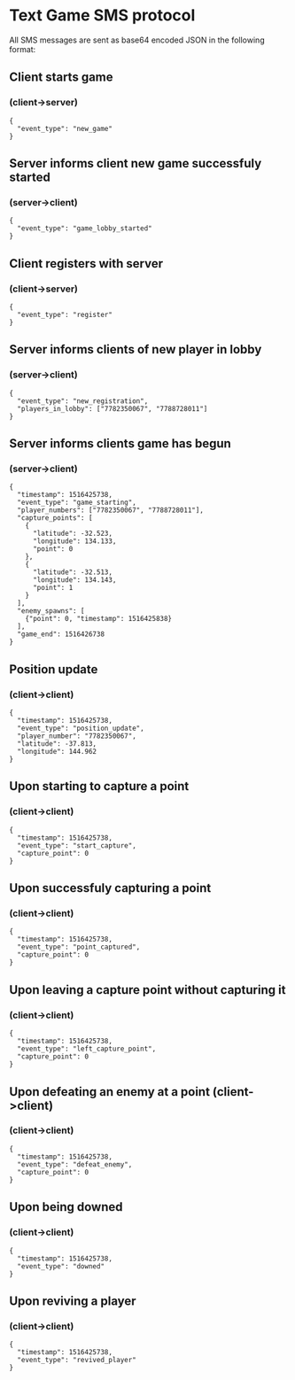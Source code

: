 # Text Game SMS protocol

All SMS messages are sent as base64 encoded JSON in the following format:

## Client starts game
### (client->server)
```
{
  "event_type": "new_game"
}
```

## Server informs client new game successfuly started
### (server->client)
```
{
  "event_type": "game_lobby_started"
}
```

## Client registers with server
### (client->server)
```
{
  "event_type": "register"
}
```

## Server informs clients of new player in lobby
### (server->client)
```
{
  "event_type": "new_registration",
  "players_in_lobby": ["7782350067", "7788728011"]
}
```

## Server informs clients game has begun
### (server->client)
```
{
  "timestamp": 1516425738,
  "event_type": "game_starting",
  "player_numbers": ["7782350067", "7788728011"],
  "capture_points": [
    {
      "latitude": -32.523,
      "longitude": 134.133,
      "point": 0
    },
    {
      "latitude": -32.513,
      "longitude": 134.143,
      "point": 1
    }
  ],
  "enemy_spawns": [
    {"point": 0, "timestamp": 1516425838}
  ],
  "game_end": 1516426738
}
```

## Position update
### (client->client)
```
{
  "timestamp": 1516425738,
  "event_type": "position_update",
  "player_number": "7782350067",
  "latitude": -37.813,
  "longitude": 144.962
}
```

## Upon starting to capture a point
### (client->client)
```
{
  "timestamp": 1516425738,
  "event_type": "start_capture",
  "capture_point": 0
}
```

## Upon successfuly capturing a point
### (client->client)
```
{
  "timestamp": 1516425738,
  "event_type": "point_captured",
  "capture_point": 0
}
```

## Upon leaving a capture point without capturing it
### (client->client)
```
{
  "timestamp": 1516425738,
  "event_type": "left_capture_point",
  "capture_point": 0
}
```

## Upon defeating an enemy at a point (client->client)
### (client->client)
```
{
  "timestamp": 1516425738,
  "event_type": "defeat_enemy",
  "capture_point": 0
}
```

## Upon being downed
### (client->client)
```
{
  "timestamp": 1516425738,
  "event_type": "downed"
}
```

## Upon reviving a player
### (client->client)
```
{
  "timestamp": 1516425738,
  "event_type": "revived_player"
}
```